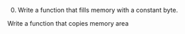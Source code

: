 0. Write a function that fills memory with a constant byte.

Write a function that copies memory area
